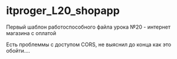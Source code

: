# itproger_L20_shopapp
Первый шаблон работоспособного файла урока №20 - интернет магазина с оплатой

Есть проблеммы с доступом CORS, не выяснил до конца как это обойти....
